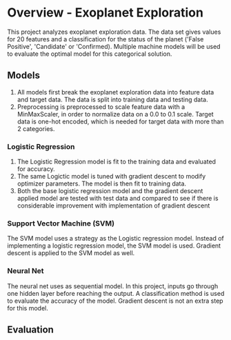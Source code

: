 # Overview - Exoplanet Exploration
This project analyzes exoplanet exploration data. The data set gives values for 20 features and a classification for the status of the planet ('False Positive', 'Candidate' or 'Confirmed). Multiple machine models will be used to evaluate the optimal model for this categorical solution.

## Models
1. All models first break the exoplanet exploration data into feature data and target data. The data is split into training data and testing data.
2. Preprocessing is preprocessed to scale feature data with a MinMaxScaler, in order to normalize data on a 0.0 to 0.1 scale. Target data is one-hot encoded, which is needed for target data with more than 2 categories.

### Logistic Regression
1. The Logistic Regression model is fit to the training data and evaluated for accuracy.
2. The same Logictic model is tuned with gradient descent to modify optimizer parameters. The model is then fit to training data.
3. Both the base logistic regression model and the gradient descent applied model are tested with test data and compared to see if there is considerable improvement with implementation of gradient descent

### Support Vector Machine (SVM)
The SVM model uses a strategy as the Logistic regression model. Instead of implementing a logistic regression model, the SVM model is used. Gradient descent is applied to the SVM model as well.

### Neural Net
The neural net uses as sequential model. In this project, inputs go through one hidden layer before reaching the output. A classification method is used to evaluate the accuracy of the model. Gradient descent is not an extra step for this model.

## Evaluation